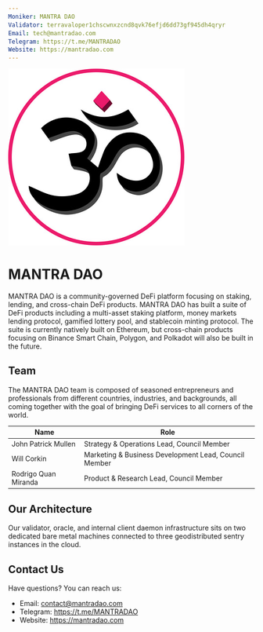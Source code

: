 ```yaml
---
Moniker: MANTRA DAO
Validator: terravaloper1chscwnxzcnd8qvk76efjd6dd73gf945dh4qryr
Email: tech@mantradao.com
Telegram: https://t.me/MANTRADAO
Website: https://mantradao.com
---
```


![MANTRA DAO](mantradao.png)

# MANTRA DAO

MANTRA DAO is a community-governed DeFi platform focusing on staking, lending,
and cross-chain DeFi products. MANTRA DAO has built a suite of DeFi products
including a multi-asset staking platform, money markets lending protocol,
gamified lottery pool, and stablecoin minting protocol. The suite is currently
natively built on Ethereum, but cross-chain products focusing on Binance Smart
Chain, Polygon, and Polkadot will also be built in the future.

## Team

The MANTRA DAO team is composed of seasoned entrepreneurs and professionals
from different countries, industries, and backgrounds, all coming together with
the goal of bringing DeFi services to all corners of the world.

| Name                       | Role                                                  |
| -------------------------- | ----------------------------------------------------- |
| John Patrick Mullen        | Strategy & Operations Lead, Council Member            |
| Will Corkin                | Marketing & Business Development Lead, Council Member |
| Rodrigo Quan Miranda       | Product & Research Lead, Council Member               |

## Our Architecture

Our validator, oracle, and internal client daemon infrastructure sits on two
dedicated bare metal machines connected to three geodistributed sentry
instances in the cloud.

## Contact Us

Have questions? You can reach us:

- Email: contact@mantradao.com
- Telegram: https://t.me/MANTRADAO
- Website: https://mantradao.com

